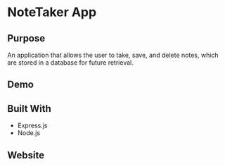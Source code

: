 # NoteTaker App

## Purpose

An application that allows the user to take, save, and delete notes, which are stored in a database for future retrieval. 

## Demo

## Built With
* Express.js
* Node.js

## Website

